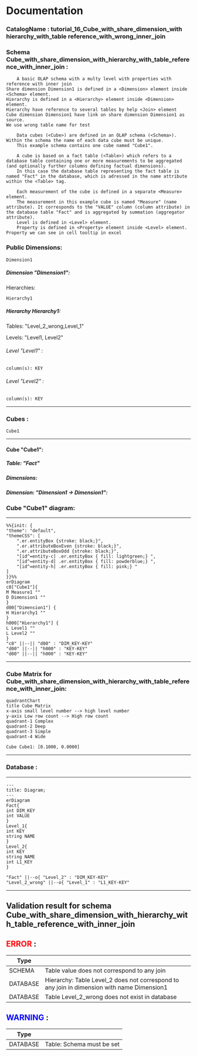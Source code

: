 # Documentation
### CatalogName : tutorial_16_Cube_with_share_dimension_with hierarchy_with_table reference_with_wrong_inner_join
### Schema Cube_with_share_dimension_with_hierarchy_with_table_reference_with_inner_join : 

  
		A basic OLAP schema with a multy level with properties with reference with inner join
    Share dimension Dimension1 is defined in a <Dimension> element inside <Schema> element.
    Hierarchy is defined in a <Hierarchy> element inside <Dimension> element.
    Hierarchy have reference to several tables by help <Join> element
    Cube dimension Dimension1 have link on share dimension Dimension1 as source.
    We use wrong table name for test

		Data cubes (<Cube>) are defined in an OLAP schema (<Schema>). Within the schema the name of each data cube must be unique.
		This example schema contains one cube named "Cube1".

		A cube is based on a fact table (<Table>) which refers to a database table containing one or more measurements to be aggregated (and optionally further columns defining factual dimensions).
		In this case the database table representing the fact table is named "Fact" in the database, which is adressed in the name attribute within the <Table> tag.

		Each measurement of the cube is defined in a separate <Measure> element.
		The measurement in this example cube is named "Measure" (name attribute). It corresponds to the "VALUE" column (column attribute) in the database table "Fact" and is aggregated by summation (aggregator attribute).
		Level is defined in <Level> element.
		Property is defined in <Property> element inside <Level> element. Property we can see in cell tooltip in excel

		
  
### Public Dimensions:

    Dimension1

##### Dimension "Dimension1":

Hierarchies:

    Hierarchy1

##### Hierarchy Hierarchy1:

Tables: "Level_2_wrong,Level_1"

Levels: "Level1, Level2"

###### Level "Level1" :

    column(s): KEY

###### Level "Level2" :

    column(s): KEY

---
### Cubes :

    Cube1

---
#### Cube "Cube1":

    

##### Table: "Fact"

##### Dimensions:
##### Dimension: "Dimension1 -> Dimension1":

### Cube "Cube1" diagram:

---

```mermaid
%%{init: {
"theme": "default",
"themeCSS": [
    ".er.entityBox {stroke: black;}",
    ".er.attributeBoxEven {stroke: black;}",
    ".er.attributeBoxOdd {stroke: black;}",
    "[id^=entity-c] .er.entityBox { fill: lightgreen;} ",
    "[id^=entity-d] .er.entityBox { fill: powderblue;} ",
    "[id^=entity-h] .er.entityBox { fill: pink;} "
]
}}%%
erDiagram
c0["Cube1"]{
M Measure1 ""
D Dimension1 ""
}
d00["Dimension1"] {
H Hierarchy1 ""
}
h000["Hierarchy1"] {
L Level1 ""
L Level2 ""
}
"c0" ||--|| "d00" : "DIM_KEY-KEY"
"d00" ||--|| "h000" : "KEY-KEY"
"d00" ||--|| "h000" : "KEY-KEY"
```
---
### Cube Matrix for Cube_with_share_dimension_with_hierarchy_with_table_reference_with_inner_join:
```mermaid
quadrantChart
title Cube Matrix
x-axis small level number --> high level number
y-axis Low row count --> High row count
quadrant-1 Complex
quadrant-2 Deep
quadrant-3 Simple
quadrant-4 Wide

Cube Cube1: [0.1000, 0.0000]
```
---
### Database :
---
```mermaid
---
title: Diagram;
---
erDiagram
Fact{
int DIM_KEY
int VALUE
}
Level_1{
int KEY
string NAME
}
Level_2{
int KEY
string NAME
int L1_KEY
}

"Fact" ||--o{ "Level_2" : "DIM_KEY-KEY"
"Level_2_wrong" ||--o{ "Level_1" : "L1_KEY-KEY"
```
---
## Validation result for schema Cube_with_share_dimension_with_hierarchy_with_table_reference_with_inner_join
## <span style='color: red;'>ERROR</span> : 
|Type|   |
|----|---|
|SCHEMA|Table value does not correspond to any join|
|DATABASE|Hierarchy: Table Level_2 does not correspond to any join in dimension with name Dimension1|
|DATABASE|Table Level_2_wrong does not exist in database|
## <span style='color: blue;'>WARNING</span> : 
|Type|   |
|----|---|
|DATABASE|Table: Schema must be set|
